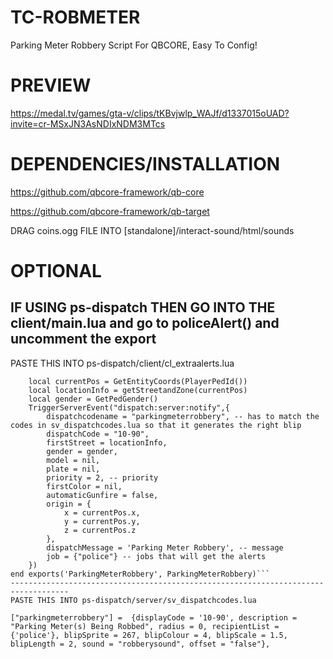 # TC-ROBMETER
Parking Meter Robbery Script For QBCORE, Easy To Config! 

# PREVIEW
https://medal.tv/games/gta-v/clips/tKBvjwlp_WAJf/d1337015oUAD?invite=cr-MSxJN3AsNDIxNDM3MTcs

# DEPENDENCIES/INSTALLATION
https://github.com/qbcore-framework/qb-core

https://github.com/qbcore-framework/qb-target

DRAG coins.ogg FILE INTO [standalone]/interact-sound/html/sounds

# OPTIONAL
IF USING ps-dispatch THEN GO INTO THE client/main.lua and go to policeAlert() and uncomment the export
----------------------------------------------------------------------------------
PASTE THIS INTO ps-dispatch/client/cl_extraalerts.lua

```local function ParkingMeterRobbery()
    local currentPos = GetEntityCoords(PlayerPedId())
    local locationInfo = getStreetandZone(currentPos)
    local gender = GetPedGender()
    TriggerServerEvent("dispatch:server:notify",{
        dispatchcodename = "parkingmeterrobbery", -- has to match the codes in sv_dispatchcodes.lua so that it generates the right blip
        dispatchCode = "10-90",
        firstStreet = locationInfo,
        gender = gender,
        model = nil,
        plate = nil,
        priority = 2, -- priority
        firstColor = nil,
        automaticGunfire = false,
        origin = {
            x = currentPos.x,
            y = currentPos.y,
            z = currentPos.z
        },
        dispatchMessage = 'Parking Meter Robbery', -- message
        job = {"police"} -- jobs that will get the alerts
    })
end exports('ParkingMeterRobbery', ParkingMeterRobbery)```
-----------------------------------------------------------------------------------
PASTE THIS INTO ps-dispatch/server/sv_dispatchcodes.lua

["parkingmeterrobbery"] =  {displayCode = '10-90', description = "Parking Meter(s) Being Robbed", radius = 0, recipientList = {'police'}, blipSprite = 267, blipColour = 4, blipScale = 1.5, blipLength = 2, sound = "robberysound", offset = "false"},
